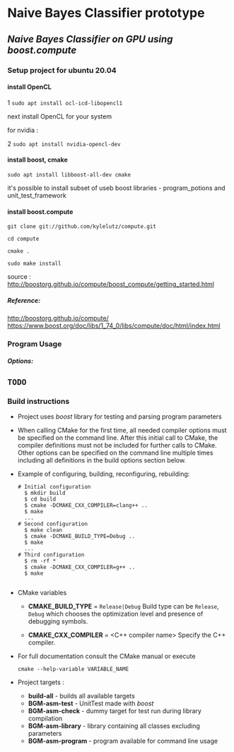 # Naive Bayes Classifier prototype
## *Naive Bayes Classifier on GPU using boost.compute*

### Setup project for ubuntu 20.04

#### install OpenCL

1 ``sudo apt install ocl-icd-libopencl1``

next install OpenCL for your system
 
for nvidia :

2 ``sudo apt install nvidia-opencl-dev `` 

#### install boost, cmake

``sudo apt install libboost-all-dev cmake``

it's possible to install subset of useb boost libraries - program_potions and unit_test_framework

#### install boost.compute

```
git clone git://github.com/kylelutz/compute.git

cd compute

cmake .

sudo make install
```

source : http://boostorg.github.io/compute/boost_compute/getting_started.html

##### Reference:

http://boostorg.github.io/compute/
https://www.boost.org/doc/libs/1_74_0/libs/compute/doc/html/index.html

### Program Usage

##### Options:

## ```TODO```

### Build instructions

- Project uses *boost* library for testing and parsing program parameters 
- When calling CMake for the first time, all needed compiler options must be
  specified on the command line.  After this initial call to CMake, the compiler
  definitions must not be included for further calls to CMake.  Other options
  can be specified on the command line multiple times including all definitions
  in the build options section below.
- Example of configuring, building, reconfiguring, rebuilding:

  ````
  # Initial configuration
    $ mkdir build
    $ cd build
    $ cmake -DCMAKE_CXX_COMPILER=clang++ ..  
    $ make
    ...
  # Second configuration
    $ make clean
    $ cmake -DCMAKE_BUILD_TYPE=Debug ..                               
    $ make
    ...
  # Third configuration
    $ rm -rf *
    $ cmake -DCMAKE_CXX_COMPILER=g++ ..        
    $ make


- CMake variables
    - **CMAKE_BUILD_TYPE** = ``Release|Debug``
      Build type can be ``Release``, ``Debug`` which chooses
      the optimization level and presence of debugging symbols.
    
    - **CMAKE_CXX_COMPILER** = <C++ compiler name>
      Specify the C++ compiler.
  
- For full documentation consult the CMake manual or execute
    ```
    cmake --help-variable VARIABLE_NAME 
  
- Project targets :

    - **build-all** - builds all available targets
    - **BGM-asm-test** - UnitTest made with *boost*
    - **BGM-asm-check** - dummy target for test run during library compilation
    - **BGM-asm-library** - library containing all classes excluding parameters
    - **BGM-asm-program** - program available for command line usage
